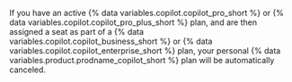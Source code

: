 If you have an active {% data variables.copilot.copilot_pro_short %} or {% data variables.copilot.copilot_pro_plus_short %} plan, and are then assigned a seat as part of a {% data variables.copilot.copilot_business_short %} or {% data variables.copilot.copilot_enterprise_short %} plan, your personal {% data variables.product.prodname_copilot_short %} plan will be automatically canceled.
